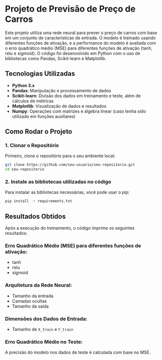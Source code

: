 # Projeto de Previsão de Preço de Carros

Este projeto utiliza uma rede neural para prever o preço de carros com base em um conjunto de características de entrada. O modelo é treinado usando diferentes funções de ativação, e a performance do modelo é avaliada com o erro quadrático médio (MSE) para diferentes funções de ativação (tanh, relu e sigmoid). O código foi desenvolvido em Python com o uso de bibliotecas como Pandas, Scikit-learn e Matplotlib.

## Tecnologias Utilizadas

- **Python 3.x**
- **Pandas**: Manipulação e processamento de dados
- **Scikit-learn**: Divisão dos dados em treinamento e teste, além de cálculos de métricas
- **Matplotlib**: Visualização de dados e resultados
- **Numpy**: Operações com matrizes e álgebra linear (caso tenha sido utilizado em funções auxiliares)

## Como Rodar o Projeto

### 1. Clonar o Repositório

Primeiro, clone o repositório para o seu ambiente local:

```bash
git clone https://github.com/seu-usuario/seu-repositorio.git
cd seu-repositorio
```

### 2. Instale as bibliotecas utilizadas no código

Para instalar as bibliotecas necessárias, você pode usar o pip:

```bash
pip install -r requirements.txt
```

## Resultados Obtidos

Após a execução do treinamento, o código imprime os seguintes resultados:

### Erro Quadrático Médio (MSE) para diferentes funções de ativação:

- tanh
- relu
- sigmoid

### Arquitetura da Rede Neural:

- Tamanho da entrada
- Camadas ocultas
- Tamanho da saída

### Dimensões dos Dados de Entrada:

- Tamanho de `X_train` e `Y_train`

### Erro Quadrático Médio no Teste:

A precisão do modelo nos dados de teste é calculada com base no MSE.